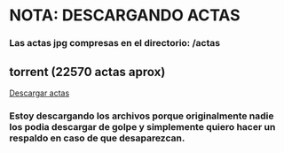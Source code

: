 # NOTA: DESCARGANDO ACTAS 



### Las actas jpg compresas en el directorio: /actas 

## torrent (22570 actas aprox)
[Descargar actas](magnet:?xt=urn:btih:593db592ed517e0f829666cd03be9c9b58a1c46d&dn=actas&tr=udp%3A%2F%2Ftracker.opentrackr.org%3A1337)


### Estoy descargando los archivos porque originalmente nadie los podia descargar de golpe y simplemente quiero hacer un respaldo en caso de que desaparezcan.

